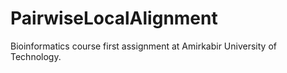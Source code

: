 # PairwiseLocalAlignment

Bioinformatics course first assignment at Amirkabir University of Technology.
